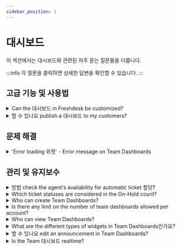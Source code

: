 ```yaml
---
sidebar_position: 1
---
```


# 대시보드

이 섹션에서는 대시보드와 관련된 자주 묻는 질문들을 다룹니다.

:::info
각 질문을 클릭하면 상세한 답변을 확인할 수 있습니다.
:::


## 고급 기능 및 사용법

<details>
<summary>Can the 대시보드 in Freshdesk be customized?</summary>

<p>The default dashboard in Freshdesk offers an overall view of the entire helpdesk’s performance and KPIs. These widgets are fixed with options to filter by Group and Product and it cannot be customized.<br /><br /><br />But with customizable <strong>Team Dashboards</strong>, you can customize your dashboard to show just the required metrics for your teams so that the teams/groups within an organization can get a clear picture of just their team’s performance, at a glance.<br /><br />Please refer to <a href="https://support.freshdesk.com/support/solutions/articles/234371-team-dashboards-setup-and-functionality" rel="noopener noreferrer" target="_blank">this article</a> for detailed information.</p>

</details>

<details>
<summary>할 수 있나요 publish a 대시보드 to my customers?</summary>

<p>The Dashboard is to track the metrics of the agents working in your organization and it is <strong>not intended for Customer use</strong> and there would not be available for the customer's use. </p><p><br /></p><p>If you are wanting to get a report on the tickets raised by specific companies, you can make <strong>use of the Reports and export </strong>the same from inside Freshdesk. This can then be forwarded to those Customers.</p>

</details>


## 문제 해결

<details>
<summary>'Error loading 위젯' - Error message on Team Dashboards</summary>

<p style="">You will see this error message (shown in screenshot below) on your dashboard as part of the:</p><ul><li><strong>Live widgets</strong> (Scorecard &amp; Bar Chart widgets) - when the corresponding ticket view is deleted</li><li><strong>Team Performance and trends widgets</strong> (SLA trends, Ticket trends, Time trends, Leaderboard, and CSAT widgets) - when the corresponding group/product is deleted</li></ul><p style=""><br /></p><p style=""><img class="fr-dib fr-draggable fr-bordered" src="#" style="width: 233px; height: 122.94px;" /></p><p style=""><br /></p><p style="">Clicking on '<strong>View configuration</strong>' will let you edit and update that widget for the dashboard.</p>

</details>


## 관리 및 유지보수

<details>
<summary>방법 check the agent's availability for automatic ticket 할당?</summary>

<p>In the Dashboard, the option <strong>Available agents</strong> will show all the agents who are available for the Automatic ticket assignment. An Admin or a Supervisor can make an agent available / unavailable for ticket assignment using the toggle option</p><p><br /></p><p><img class="fr-dib fr-bordered" src="#" style="width: 358px; height: 267.203px;" /></p><p><img class="fr-dib fr-bordered" src="#" style="width: 572px; height: 140.108px;" /></p><p><br /></p><p><br /></p>

</details>

<details>
<summary>Which ticket statuses are considered in the On-Hold count?</summary>

<p>All tickets that have SLA-off statuses would be taken into consideration when displaying the 'On-hold' count.</p>

</details>

<details>
<summary>Who can create Team Dashboards?</summary>

<p style="">Only the Admin/ Supervisor will be able to create Team dashboards. To know more about the same you can visit the <a href="https://support.freshdesk.com/support/solutions/articles/234371-team-dashboards-setup-and-functionality" target="_blank" rel="noreferrer noopener">article</a>.</p><p style=""><br /></p>

</details>

<details>
<summary>Is there any limit on the number of team dashboards allowed per account?</summary>

<p ><span style="font-family: Helvetica, sans-serif; font-size: 16px;">An account can have a maximum of 15 team dashboards. And e<span style="color: rgb(24, 50, 71); font-weight: 400; text-align: start; text-indent: 0px;">ach team dashboard can have the following widgets and respective counts:</span></span></p><p ><span style="font-size: 16px;"><span style="font-family: Helvetica,sans-serif;"><br /></span></span></p><table style="width: 32%; margin-right: calc(68%);"><tbody ><tr ><td style="width: 55.1495%;"><span style="font-size: 16px;"><span style="font-family: Helvetica,sans-serif;">Scorecards</span></span></td><td style="width: 44.5183%;"><span style="font-size: 16px;"><span style="font-family: Helvetica,sans-serif;">15<br /></span></span></td></tr><tr ><td style="width: 55.1495%;"><span style="font-size: 16px;"><span style="font-family: Helvetica,sans-serif;">Bar chart</span></span></td><td style="width: 44.5183%;"><span style="font-size: 16px;"><span style="font-family: Helvetica,sans-serif;">5</span></span></td></tr><tr ><td style="width: 55.1495%;"><span style="font-size: 16px;"><span style="font-family: Helvetica,sans-serif;">CSAT</span></span></td><td style="width: 44.5183%;"><span style="font-size: 16px;"><span style="font-family: Helvetica,sans-serif;">3</span></span></td></tr><tr ><td style="width: 55.1495%;"><span style="font-size: 16px;"><span style="font-family: Helvetica,sans-serif;">Leaderboard</span></span></td><td style="width: 44.5183%;"><span style="font-size: 16px;"><span style="font-family: Helvetica,sans-serif;">3</span></span></td></tr><tr ><td style="width: 55.1495%;"><span style="font-size: 16px;"><span style="font-family: Helvetica,sans-serif;">SLA Trends</span></span></td><td style="width: 44.5183%;"><span style="font-size: 16px;"><span style="font-family: Helvetica,sans-serif;">2<br /></span></span></td></tr><tr ><td style="width: 55.1495%;"><span style="font-size: 16px;"><span style="font-family: Helvetica,sans-serif;">Ticket Trends</span></span></td><td style="width: 44.5183%;"><span style="font-size: 16px;"><span style="font-family: Helvetica,sans-serif;">2<br /></span></span></td></tr><tr ><td style="width: 55.1495%;"><span style="font-size: 16px;"><span style="font-family: Helvetica,sans-serif;">Time Trends</span></span></td><td style="width: 44.5183%;"><span style="font-size: 16px;"><span style="font-family: Helvetica,sans-serif;">2</span></span></td></tr></tbody></table><p ><span style="font-family: Helvetica, sans-serif; font-size: 16px;"><br />To know more about the same you can visit the <a href="https://support.freshdesk.com/support/solutions/articles/234371-team-dashboards-setup-and-functionality" rel="noreferrer noopener" target="_blank">article</a>.</span></p>

</details>

<details>
<summary>Who can view Team Dashboards?</summary>

<p style="">You can configure who can view the Team Dashboards. This can be set as <strong>All agents</strong> or <strong>Agents in Group</strong> and specify the groups that can view the Dashboard. To know more about the complete feature you can visit the <a href="https://support.freshdesk.com/support/solutions/articles/234371-team-dashboards-setup-and-functionality" rel="noreferrer noopener" target="_blank">article</a>.</p>

</details>

<details>
<summary>What are the different types of widgets in Team Dashboards인가요?</summary>

<p>Different widgets are:</p><ul><li>Score card</li><li>Bar Chart</li><li>Customer Satisfaction</li><li>Leaderboard</li><li>Ticket Trends</li><li>Time Trends</li><li>SLA Trends</li></ul><p><br /></p><p>To know more about the complete feature you can visit the <a href="https://support.freshdesk.com/support/solutions/articles/234371-team-dashboards-setup-and-functionality" rel="noreferrer noopener">article</a>.</p><p><br /></p>

</details>

<details>
<summary>할 수 있나요 edit an announcement in Team Dashboards?</summary>

<p style="">It’s not possible to edit an announcement. You can stop an existing announcement and post a new one instead. To know more about Team Dashboard you can check out the <a href="https://support.freshdesk.com/support/solutions/articles/234371-team-dashboards-setup-and-functionality" rel="noreferrer noopener" target="_blank">article</a>. </p>

</details>

<details>
<summary>Is the Team 대시보드 realtime?</summary>

<p>The Dashboard would refresh once every <strong>30 seconds</strong> for the <strong>Score cards</strong> and <strong>Bar charts</strong> (Live widgets). For the <strong>Customer Satisfaction</strong> and <strong>Leaderboard</strong> the refresh time would be <strong>60 minutes</strong>. For all the other widgets the refresh time is <strong>30 minutes</strong>. </p>

</details>

